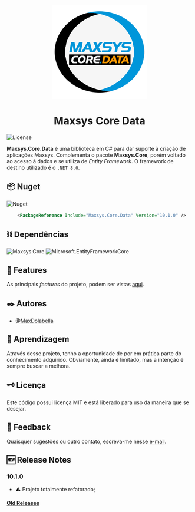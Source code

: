<div align="center">
<img src="logo.png" alt="drawing" width="256" />
<h1>Maxsys Core Data</h1>
</div>

![License](https://img.shields.io/github/license/maxdolabella/maxsys.core)

**Maxsys.Core.Data** é uma biblioteca em C# para dar suporte à criação de aplicações Maxsys.
Complementa o pacote **Maxsys.Core**, porém voltado ao acesso à dados e se utiliza de *Entity Framework*.
O framework de destino utilizado é o `.NET 8.0`.


## :package: Nuget

![Nuget](https://img.shields.io/nuget/v/Maxsys.Core.Data)

```xml
    <PackageReference Include="Maxsys.Core.Data" Version="10.1.0" />
```

## ⛓ Dependências
![Maxsys.Core](https://img.shields.io/badge/Maxsys.Core-10.1.*-blue?style=for-the-badge&link=https%3A%2F%2Fwww.nuget.org%2Fpackages%2FMaxsys.Core)
![Microsoft.EntityFrameworkCore](https://img.shields.io/badge/Microsoft.EntityFrameworkCore-8.0.3-blue?style=for-the-badge&link=https%3A%2F%2Fwww.nuget.org%2Fpackages%2FMicrosoft.EntityFrameworkCore)


## 🌟 Features

As principais *features* do projeto, podem ser vistas [aqui](README-features.md).

## ✒️ Autores

- [@MaxDolabella](https://www.github.com/MaxDolabella)

## 🧐 Aprendizagem

Através desse projeto, tenho a oportunidade de por em prática parte do conhecimento adquirido. Obviamente, ainda é limitado, mas a intenção é sempre buscar a melhora.

## 🗝 Licença

Este código possui licença MIT e está liberado para uso da maneira que se desejar.
  
## 📧 Feedback

Quaisquer sugestões ou outro contato, escreva-me nesse [e-mail](mailto:maxsystech@outlook.com?subject=Github%20contact).

## 🆕 Release Notes

### 10.1.0
+ :warning: Projeto totalmente refatorado;

#### [Old Releases](README-old-releases.md)